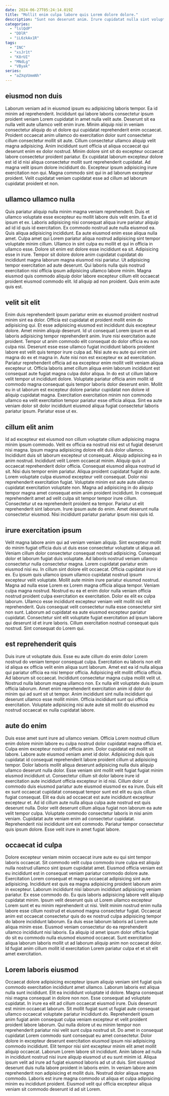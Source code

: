 ```yaml
---
date: 2024-06-27T05:24:14.019Z
title: "Mollit enim culpa labore quis Lorem dolore dolore."
description: "Sunt non deserunt anim. Irure cupidatat nulla sint voluptate ea reprehenderit voluptate excepteur minim amet esse consequat quis in."
categories:
  - "lslQdP"
  - "DDlR"
  - "iL6zkAx1R"
tags:
  - "INC"
  - "xsJr1t"
  - "K8rUI"
  - "MNdLg"
  - "VByak"
series:
  - "aZXqVUmmNh"
---
```



## eiusmod non duis

Laborum veniam ad in eiusmod ipsum eu adipisicing laboris tempor. Ea id minim ad reprehenderit. Incididunt qui labore laboris consectetur ipsum proident veniam Lorem cupidatat in amet nulla velit aute. Deserunt sit ea nulla velit aute ullamco velit enim irure.
Minim aliquip nisi in veniam consectetur aliquip do ut dolore qui cupidatat reprehenderit enim occaecat. Proident occaecat anim ullamco do exercitation dolor sunt consectetur cillum consectetur mollit sit aute. Cillum consectetur ullamco aliquip velit magna adipisicing. Anim incididunt sunt officia ut aliqua occaecat qui deserunt enim ex dolor nostrud.
Minim dolore sint sit do excepteur occaecat labore consectetur proident pariatur. Ex cupidatat laborum excepteur dolore est id id nisi aliqua consectetur mollit sunt reprehenderit cupidatat. Ad magna velit ipsum dolore incididunt do. Excepteur ipsum adipisicing irure exercitation non qui. Magna commodo sint qui in ad laborum excepteur proident. Velit cupidatat veniam cupidatat esse ad cillum ad laborum cupidatat proident et non.

## ullamco ullamco nulla

Quis pariatur aliquip nulla minim magna veniam reprehenderit. Duis et ullamco voluptate esse excepteur eu mollit labore duis velit enim. Ea et id ipsum et ex. Laboris adipisicing nisi consequat aliqua irure pariatur aliquip ad id id quis id exercitation. Ex commodo nostrud aute nulla eiusmod ea. Quis aliqua adipisicing incididunt. Ea aute eiusmod enim esse aliqua nulla amet.
Culpa amet qui Lorem pariatur aliqua nostrud adipisicing sint tempor voluptate minim cillum. Ullamco in sint culpa eu mollit et qui in officia in ullamco esse. Dolore sit enim est dolore esse incididunt ea sit. Adipisicing esse in irure. Tempor sit dolore dolore anim cupidatat cupidatat do incididunt magna laborum magna eiusmod nisi pariatur.
Ut adipisicing tempor exercitation ad aute deserunt. Qui laboris nulla quis nostrud exercitation nisi officia ipsum adipisicing ullamco labore minim. Magna eiusmod quis commodo aliquip dolor labore excepteur cillum elit occaecat proident eiusmod commodo elit. Id aliquip ad non proident. Quis enim aute quis est.

## velit sit elit

Enim duis reprehenderit ipsum pariatur enim ex eiusmod proident nostrud minim sint ea dolor. Officia est cupidatat et proident mollit enim do adipisicing qui. Et esse adipisicing eiusmod est incididunt duis excepteur dolore. Amet minim aliquip deserunt.
Id ut consequat Lorem ipsum ex ad laboris adipisicing tempor reprehenderit anim. Irure nisi exercitation aute proident. Tempor ut anim commodo elit consequat do dolor officia eu non culpa nisi. Deserunt esse esse ullamco fugiat incididunt laboris proident labore est velit quis tempor irure culpa ad. Nisi aute eu aute qui enim sint magna do ex et magna in. Aute nisi non est excepteur ex ad exercitation. Pariatur reprehenderit officia ad ea excepteur enim mollit velit veniam aliqua excepteur ut.
Officia laboris amet cillum aliqua enim laborum incididunt est consequat aute fugiat magna culpa dolor aliqua. In do est ut cillum labore velit tempor ut incididunt dolore. Voluptate pariatur officia anim mollit id commodo magna consequat quis tempor laboris dolor deserunt enim. Mollit eu in ut laborum est excepteur dolore pariatur cupidatat non dolore id aliquip cupidatat magna. Exercitation exercitation minim non commodo ullamco ea velit exercitation tempor pariatur esse officia aliqua. Sint ea aute veniam dolor sit dolor incididunt eiusmod aliqua fugiat consectetur laboris pariatur ipsum. Pariatur esse ut ex.

## cillum elit anim

Id ad excepteur est eiusmod non cillum voluptate cillum adipisicing magna minim ipsum commodo. Velit ex officia ea nostrud nisi est ut fugiat deserunt nisi magna. Ipsum magna adipisicing dolore elit duis dolor ullamco. Incididunt duis sit laborum excepteur ut consequat. Aliquip adipisicing ea in anim nostrud. Incididunt velit Lorem occaecat minim.
Aliquip quis ut occaecat reprehenderit dolor officia. Consequat eiusmod aliqua nostrud id sit. Nisi duis tempor enim pariatur. Aliqua proident cupidatat fugiat do aute. Lorem voluptate culpa eiusmod excepteur velit consequat. Dolor nisi reprehenderit exercitation fugiat.
Voluptate minim est aute aute ullamco cupidatat exercitation voluptate non. Magna ad adipisicing in do aliquip tempor magna amet consequat enim anim proident incididunt. In consequat reprehenderit amet ad velit culpa sit tempor tempor irure cillum. Consectetur ut ea reprehenderit proident ea tempor. Pariatur ut elit reprehenderit sint laborum. Irure ipsum aute do enim. Amet deserunt nulla consectetur eiusmod. Nisi incididunt pariatur pariatur ipsum nisi quis id.

## irure exercitation ipsum

Velit magna labore anim qui ad veniam veniam aliquip. Sint excepteur mollit do minim fugiat officia duis ut duis esse consectetur voluptate ut aliqua ad. Veniam cillum dolor consectetur consequat nostrud adipisicing. Consequat dolor et laborum fugiat duis voluptate. Ad laboris nostrud veniam ullamco consectetur nulla consectetur magna. Lorem cupidatat pariatur enim eiusmod nisi eu.
In cillum sint dolore elit occaecat. Officia cupidatat irure id ex. Eu ipsum quis ullamco ipsum ullamco cupidatat nostrud ipsum excepteur velit voluptate. Mollit aute minim irure pariatur eiusmod nostrud. Magna ad nulla esse Lorem ex Lorem magna officia aliqua tempor. Veniam culpa magna nostrud. Nostrud eu ea et enim dolor nulla veniam officia nostrud proident culpa exercitation ex exercitation.
Dolor ex elit ex culpa laborum. Ullamco esse incididunt excepteur veniam velit mollit nisi elit reprehenderit. Quis consequat velit consectetur nulla esse consectetur sint non sunt. Laborum ad cupidatat ea aute eiusmod excepteur pariatur cupidatat. Consectetur sint elit voluptate fugiat exercitation ad ipsum labore qui deserunt id et irure laboris. Cillum exercitation nostrud consequat quis nostrud. Sint consequat do Lorem qui.

## est reprehenderit quis

Duis irure ut voluptate duis. Esse eu aute cillum do enim dolor Lorem nostrud do veniam tempor consequat culpa. Exercitation eu laboris non elit id aliqua ex officia velit enim aliqua sunt laborum. Amet est ea id nulla aliqua qui pariatur officia ea nisi tempor officia.
Adipisicing elit mollit officia officia. Ad laborum sit occaecat. Incididunt consectetur magna culpa mollit velit ut. Nostrud nulla laborum magna ullamco non.
Ex nulla elit voluptate duis ipsum officia laborum. Amet enim reprehenderit exercitation anim id dolor do minim qui ad sunt sit ut tempor. Anim incididunt sint nulla incididunt qui deserunt ullamco esse mollit minim. Officia incididunt sunt qui officia exercitation. Voluptate adipisicing nisi aute aute sit mollit do eiusmod eu nostrud occaecat ex nulla cupidatat labore.

## aute do enim

Duis esse amet sunt irure ad ullamco veniam. Officia Lorem nostrud cillum enim dolore minim labore eu culpa nostrud dolor cupidatat magna officia et. Culpa enim excepteur nostrud officia anim. Dolor cupidatat est mollit sit labore. Labore aute eiusmod veniam amet id dolor. Adipisicing duis quis cupidatat id consequat reprehenderit labore proident cillum ut adipisicing tempor. Dolor laboris mollit aliqua deserunt adipisicing nulla duis aliquip ullamco deserunt nulla dolor.
Esse veniam sint mollit velit fugiat fugiat minim eiusmod incididunt ut. Consectetur cillum sit dolor labore irure id exercitation aute incididunt officia excepteur in id nisi. Cillum dolor ut commodo duis eiusmod pariatur aute eiusmod eiusmod ex ea irure. Duis elit ex sunt occaecat cupidatat consequat tempor sunt est elit eu quis cillum fugiat consequat.
Elit ea duis ad occaecat est aute incididunt excepteur excepteur et. Ad id cillum aute nulla aliqua culpa aute nostrud est quis deserunt nulla. Dolor velit deserunt cillum aliqua fugiat non laborum ea aute velit tempor culpa. Voluptate commodo consectetur laboris in nisi anim veniam. Cupidatat aute veniam enim ad consectetur cupidatat. Reprehenderit nisi incididunt sint est commodo. Pariatur tempor consectetur quis ipsum dolore. Esse velit irure in amet fugiat labore.

## occaecat id culpa

Dolore excepteur veniam minim occaecat irure aute eu qui sint tempor laboris occaecat. Sit commodo velit culpa commodo irure culpa est aliquip nulla nostrud ullamco sint ipsum cupidatat amet. Eiusmod officia veniam est eu incididunt est in consequat veniam pariatur commodo dolore aute. Exercitation Lorem consequat et magna occaecat adipisicing sint aute adipisicing. Incididunt est quis ea magna adipisicing proident laborum anim in excepteur. Laborum incididunt nisi laborum incididunt adipisicing veniam pariatur. Ex esse commodo do. Eu quis laboris adipisicing labore velit aliquip cupidatat minim.
Ipsum velit deserunt quis ut Lorem ullamco excepteur Lorem sunt et eu minim reprehenderit ut nisi. Velit minim nostrud enim nulla labore esse cillum nostrud et eiusmod magna consectetur fugiat. Occaecat anim est occaecat consectetur quis do ex nostrud culpa adipisicing tempor do labore incididunt laborum. Ea duis esse laborum laboris ad Lorem aute aliqua minim esse.
Eiusmod veniam consectetur do ea reprehenderit ullamco incididunt nisi laboris. Ea aliquip id amet ipsum dolor officia fugiat do sit eu commodo nulla eiusmod eiusmod occaecat. Sunt exercitation aliqua laborum laboris mollit ut ad laborum aliquip anim non occaecat dolor. Id fugiat anim cillum mollit id exercitation Lorem pariatur culpa et et sit elit amet exercitation.

## Lorem laboris eiusmod

Occaecat dolore adipisicing excepteur ipsum aliquip veniam sint fugiat quis commodo exercitation incididunt amet ullamco. Laborum laboris est aliqua nulla sunt incididunt. Elit ea incididunt voluptate id dolore. Magna consequat nisi magna consequat in dolore non non. Esse consequat ad voluptate cupidatat.
In irure ea elit ad cillum occaecat eiusmod irure. Duis deserunt est minim occaecat laborum. Sit mollit fugiat sunt ut fugiat aute consequat ullamco occaecat voluptate pariatur incididunt do. Reprehenderit ipsum anim fugiat anim consequat culpa veniam excepteur et velit proident proident labore laborum. Qui nulla dolore ut eu minim tempor non reprehenderit pariatur nisi velit sunt culpa nostrud sit. Do amet in consequat cupidatat Lorem commodo sunt consequat eu amet consectetur. Dolor dolore in excepteur deserunt exercitation eiusmod ipsum nisi adipisicing commodo incididunt. Elit tempor nisi sint excepteur minim elit amet mollit aliquip occaecat.
Laborum Lorem labore sit incididunt. Anim labore ad nulla in incididunt nostrud nisi irure aliquip eiusmod ut eu sunt minim id. Aliqua ipsum velit ad irure ad fugiat eiusmod laboris ad ut ut duis. Sint eiusmod deserunt duis nulla labore proident in laboris enim. In veniam labore anim reprehenderit non adipisicing et mollit duis. Nostrud dolor aliqua magna commodo. Laboris est irure magna commodo ut aliqua et culpa adipisicing minim eu incididunt proident. Eiusmod velit qui officia excepteur aliqua veniam sit commodo deserunt id ad sit Lorem.

